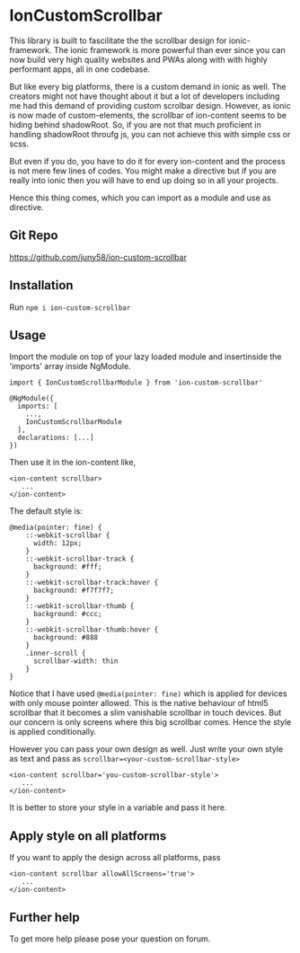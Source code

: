 # IonCustomScrollbar

This library is built to fascilitate the the scrollbar design for ionic-framework. The ionic framework is more powerful than ever since you can now build very high quality websites and PWAs along with with highly performant apps, all in one codebase.

But like every big platforms, there is a custom demand in ionic as well. The creators might not have thought about it but a lot of developers including me had this demand of providing custom scrolbar design. However, as ionic is now made of custom-elements, the scrollbar of ion-content seems to be hiding behind shadowRoot. So, if you are not that much proficient in handling shadowRoot throufg js, you can not achieve this with simple css or scss.

But even if you do, you have to do it for every ion-content and the process is not mere few lines of codes. You might make a directive but if you are really into ionic then you will have to end up doing so in all your projects.

Hence this thing comes, which you can import as a module and use as directive.

## Git Repo

https://github.com/juny58/ion-custom-scrollbar

## Installation

Run `npm i ion-custom-scrollbar`

## Usage

Import the module on top of your lazy loaded module and insertinside the 'imports' array inside NgModule.
```
import { IonCustomScrollbarModule } from 'ion-custom-scrollbar'

@NgModule({
  imports: [
    ...,
    IonCustomScrollbarModule
  ],
  declarations: [...]
})
```

Then use it in the ion-content like,
```
<ion-content scrollbar>
   ...
</ion-content>
```

The default style is:
```
@media(pointer: fine) {
    ::-webkit-scrollbar {
      width: 12px;
    }
    ::-webkit-scrollbar-track {
      background: #fff;
    }
    ::-webkit-scrollbar-track:hover {
      background: #f7f7f7;
    }
    ::-webkit-scrollbar-thumb {
      background: #ccc;
    }
    ::-webkit-scrollbar-thumb:hover {
      background: #888
    }
    .inner-scroll {
      scrollbar-width: thin
    }
}
```

Notice that I have used `@media(pointer: fine)` which is applied for devices with only mouse pointer allowed. This is the native behaviour of html5 scrollbar that it becomes a slim vanishable scrollbar in touch devices. But our concern is only screens where this big scrollbar comes. Hence the style is applied conditionally.

However you can pass your own design as well. Just write your own style as text and pass as `scrollbar=<your-custom-scrollbar-style>`

```
<ion-content scrollbar='you-custom-scrollbar-style'>
   ...
</ion-content>
```

It is better to store your style in a variable and pass it here.

## Apply style on all platforms

If you want to apply the design across all platforms, pass

```
<ion-content scrollbar allowAllScreens='true'>
   ...
</ion-content>
```

## Further help

To get more help please pose your question on forum.